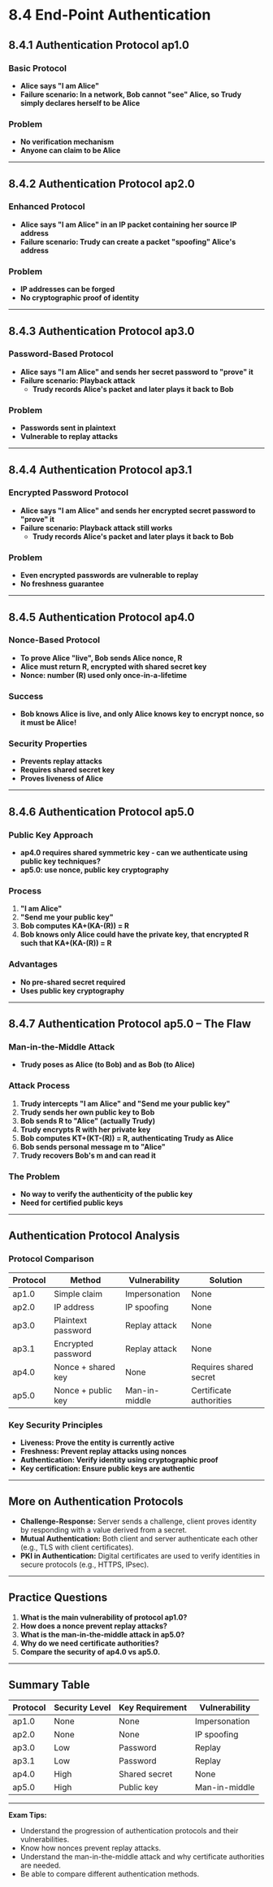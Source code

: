 # 8.4 End-Point Authentication

## 8.4.1 Authentication Protocol ap1.0

### Basic Protocol
- **Alice says "I am Alice"**
- **Failure scenario: In a network, Bob cannot "see" Alice, so Trudy simply declares herself to be Alice**

### Problem
- **No verification mechanism**
- **Anyone can claim to be Alice**

---

## 8.4.2 Authentication Protocol ap2.0

### Enhanced Protocol
- **Alice says "I am Alice" in an IP packet containing her source IP address**
- **Failure scenario: Trudy can create a packet "spoofing" Alice's address**

### Problem
- **IP addresses can be forged**
- **No cryptographic proof of identity**

---

## 8.4.3 Authentication Protocol ap3.0

### Password-Based Protocol
- **Alice says "I am Alice" and sends her secret password to "prove" it**
- **Failure scenario: Playback attack**
  - **Trudy records Alice's packet and later plays it back to Bob**

### Problem
- **Passwords sent in plaintext**
- **Vulnerable to replay attacks**

---

## 8.4.4 Authentication Protocol ap3.1

### Encrypted Password Protocol
- **Alice says "I am Alice" and sends her encrypted secret password to "prove" it**
- **Failure scenario: Playback attack still works**
  - **Trudy records Alice's packet and later plays it back to Bob**

### Problem
- **Even encrypted passwords are vulnerable to replay**
- **No freshness guarantee**

---

## 8.4.5 Authentication Protocol ap4.0

### Nonce-Based Protocol
- **To prove Alice "live", Bob sends Alice nonce, R**
- **Alice must return R, encrypted with shared secret key**
- **Nonce: number (R) used only once-in-a-lifetime**

### Success
- **Bob knows Alice is live, and only Alice knows key to encrypt nonce, so it must be Alice!**

### Security Properties
- **Prevents replay attacks**
- **Requires shared secret key**
- **Proves liveness of Alice**

---

## 8.4.6 Authentication Protocol ap5.0

### Public Key Approach
- **ap4.0 requires shared symmetric key - can we authenticate using public key techniques?**
- **ap5.0: use nonce, public key cryptography**

### Process
1. **"I am Alice"**
2. **"Send me your public key"**
3. **Bob computes KA+(KA-(R)) = R**
4. **Bob knows only Alice could have the private key, that encrypted R such that KA+(KA-(R)) = R**

### Advantages
- **No pre-shared secret required**
- **Uses public key cryptography**

---

## 8.4.7 Authentication Protocol ap5.0 – The Flaw

### Man-in-the-Middle Attack
- **Trudy poses as Alice (to Bob) and as Bob (to Alice)**

### Attack Process
1. **Trudy intercepts "I am Alice" and "Send me your public key"**
2. **Trudy sends her own public key to Bob**
3. **Bob sends R to "Alice" (actually Trudy)**
4. **Trudy encrypts R with her private key**
5. **Bob computes KT+(KT-(R)) = R, authenticating Trudy as Alice**
6. **Bob sends personal message m to "Alice"**
7. **Trudy recovers Bob's m and can read it**

### The Problem
- **No way to verify the authenticity of the public key**
- **Need for certified public keys**

---

## Authentication Protocol Analysis

### Protocol Comparison

| Protocol | Method | Vulnerability | Solution |
|----------|--------|---------------|----------|
| ap1.0 | Simple claim | Impersonation | None |
| ap2.0 | IP address | IP spoofing | None |
| ap3.0 | Plaintext password | Replay attack | None |
| ap3.1 | Encrypted password | Replay attack | None |
| ap4.0 | Nonce + shared key | None | Requires shared secret |
| ap5.0 | Nonce + public key | Man-in-middle | Certificate authorities |

### Key Security Principles
- **Liveness: Prove the entity is currently active**
- **Freshness: Prevent replay attacks using nonces**
- **Authentication: Verify identity using cryptographic proof**
- **Key certification: Ensure public keys are authentic**

---

## More on Authentication Protocols
- **Challenge-Response:** Server sends a challenge, client proves identity by responding with a value derived from a secret.
- **Mutual Authentication:** Both client and server authenticate each other (e.g., TLS with client certificates).
- **PKI in Authentication:** Digital certificates are used to verify identities in secure protocols (e.g., HTTPS, IPsec).

---

## Practice Questions
1. **What is the main vulnerability of protocol ap1.0?**
2. **How does a nonce prevent replay attacks?**
3. **What is the man-in-the-middle attack in ap5.0?**
4. **Why do we need certificate authorities?**
5. **Compare the security of ap4.0 vs ap5.0.**

---

## Summary Table
| Protocol | Security Level | Key Requirement | Vulnerability |
|----------|---------------|-----------------|---------------|
| ap1.0 | None | None | Impersonation |
| ap2.0 | None | None | IP spoofing |
| ap3.0 | Low | Password | Replay |
| ap3.1 | Low | Password | Replay |
| ap4.0 | High | Shared secret | None |
| ap5.0 | High | Public key | Man-in-middle |

---

**Exam Tips:**
- Understand the progression of authentication protocols and their vulnerabilities.
- Know how nonces prevent replay attacks.
- Understand the man-in-the-middle attack and why certificate authorities are needed.
- Be able to compare different authentication methods. 